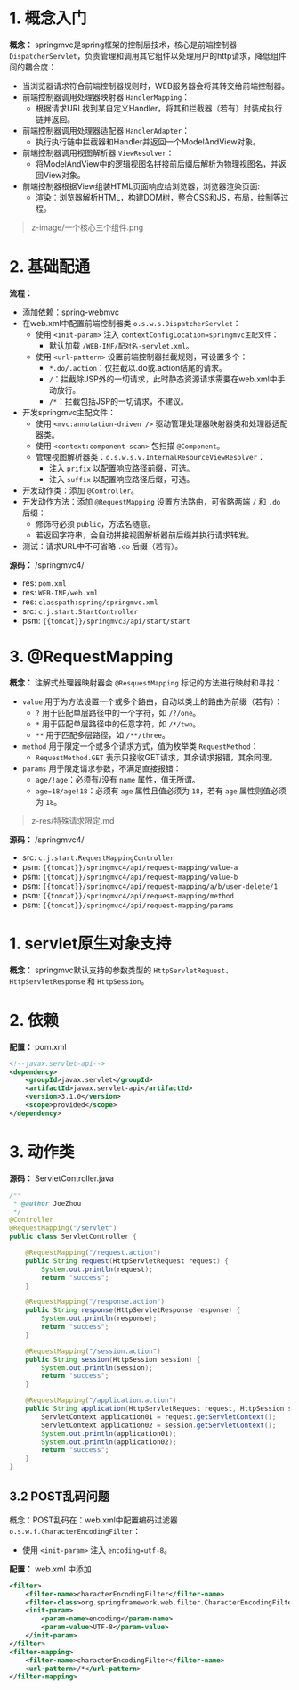 # 1. 概念入门

**概念：** springmvc是spring框架的控制层技术，核心是前端控制器 `DispatcherServlet`，负责管理和调用其它组件以处理用户的http请求，降低组件间的耦合度：
- 当浏览器请求符合前端控制器规则时，WEB服务器会将其转交给前端控制器。
- 前端控制器调用处理器映射器 `HandlerMapping`：
    - 根据请求URL找到某自定义Handler，将其和拦截器（若有）封装成执行链并返回。
- 前端控制器调用处理器适配器 `HandlerAdapter`：
    - 执行执行链中拦截器和Handler并返回一个ModelAndView对象。
- 前端控制器调用视图解析器 `ViewResolver`：
    - 将ModelAndView中的逻辑视图名拼接前后缀后解析为物理视图名，并返回View对象。 
- 前端控制器根据View组装HTML页面响应给浏览器，浏览器渲染页面:
    - 渲染：浏览器解析HTML，构建DOM树，整合CSS和JS，布局，绘制等过程。

> z-image/一个核心三个组件.png

# 2. 基础配通

**流程：**
- 添加依赖：spring-webmvc
- 在web.xml中配置前端控制器类 `o.s.w.s.DispatcherServlet`：
    - 使用 `<init-param>` 注入 `contextConfigLocation=springmvc主配文件`：
        - 默认加载 `/WEB-INF/配对名-servlet.xml`。
    - 使用 `<url-pattern>` 设置前端控制器拦截规则，可设置多个：
        - `*.do/.action`：仅拦截以.do或.action结尾的请求。
        - `/`：拦截除JSP外的一切请求，此时静态资源请求需要在web.xml中手动放行。
        - `/*`：拦截包括JSP的一切请求，不建议。
- 开发springmvc主配文件：
    - 使用 `<mvc:annotation-driven />` 驱动管理处理器映射器类和处理器适配器类。
    - 使用 `<context:component-scan>` 包扫描 `@Component`。
    - 管理视图解析器类：`o.s.w.s.v.InternalResourceViewResolver`：
        - 注入 `prifix` 以配置响应路径前缀，可选。
        - 注入 `suffix` 以配置响应路径后缀，可选。
- 开发动作类：添加 `@Controller`。
- 开发动作方法：添加 `@RequestMapping` 设置方法路由，可省略两端 `/` 和 `.do` 后缀：
    - 修饰符必须 `public`，方法名随意。
    - 若返回字符串，会自动拼接视图解析器前后缀并执行请求转发。
- 测试：请求URL中不可省略 `.do` 后缀（若有）。

**源码：** /springmvc4/
- res: `pom.xml`
- res: `WEB-INF/web.xml`
- res: `classpath:spring/springmvc.xml`
- src: `c.j.start.StartController`
- psm: `{{tomcat}}/springmvc3/api/start/start`

# 3. @RequestMapping

**概念：** 注解式处理器映射器会 `@ResquestMapping` 标记的方法进行映射和寻找：
- `value` 用于为方法设置一个或多个路由，自动以类上的路由为前缀（若有）：
    - `?` 用于匹配单层路径中的一个字符，如 `/?/one`。
    - `*` 用于匹配单层路径中的任意字符，如 `/*/two`。
    - `**` 用于匹配多层路径，如 `/**/three`。
- `method` 用于限定一个或多个请求方式，值为枚举类 `RequestMethod`：
    - `RequestMethod.GET` 表示只接收GET请求，其余请求报错，其余同理。
- `params` 用于限定请求参数，不满足直接报错：
    - `age/!age`：必须有/没有 `name` 属性，值无所谓。
    - `age=18/age!18`：必须有 `age` 属性且值必须为 `18`，若有 `age` 属性则值必须为 `18`。

> z-res/特殊请求限定.md

**源码：** /springmvc4/
- src: `c.j.start.RequestMappingController`
- psm: `{{tomcat}}/springmvc4/api/request-mapping/value-a`
- psm: `{{tomcat}}/springmvc4/api/request-mapping/value-b`
- psm: `{{tomcat}}/springmvc4/api/request-mapping/a/b/user-delete/1`
- psm: `{{tomcat}}/springmvc4/api/request-mapping/method`
- psm: `{{tomcat}}/springmvc4/api/request-mapping/params`

# 1. servlet原生对象支持

**概念：** springmvc默认支持的参数类型的 `HttpServletRequest`、`HttpServletResponse` 和 `HttpSession`。

# 2. 依赖

**配置：** pom.xml
```xml
<!--javax.servlet-api-->
<dependency>
    <groupId>javax.servlet</groupId>
    <artifactId>javax.servlet-api</artifactId>
    <version>3.1.0</version>
    <scope>provided</scope>
</dependency>
```

# 3. 动作类

**源码：** ServletController.java
```java
/**
 * @author JoeZhou
 */
@Controller
@RequestMapping("/servlet")
public class ServletController {

    @RequestMapping("/request.action")
    public String request(HttpServletRequest request) {
        System.out.println(request);
        return "success";
    }

    @RequestMapping("/response.action")
    public String response(HttpServletResponse response) {
        System.out.println(response);
        return "success";
    }

    @RequestMapping("/session.action")
    public String session(HttpSession session) {
        System.out.println(session);
        return "success";
    }

    @RequestMapping("/application.action")
    public String application(HttpServletRequest request, HttpSession session) {
        ServletContext application01 = request.getServletContext();
        ServletContext application02 = session.getServletContext();
        System.out.println(application01);
        System.out.println(application02);
        return "success";
    }
}
```



## 3.2 POST乱码问题

概念：POST乱码在：web.xml中配置编码过滤器 `o.s.w.f.CharacterEncodingFilter`：
- 使用 `<init-param>` 注入 `encoding=utf-8`。

**配置：** web.xml 中添加
```xml
<filter>
    <filter-name>characterEncodingFilter</filter-name>
    <filter-class>org.springframework.web.filter.CharacterEncodingFilter</filter-class>
    <init-param>
        <param-name>encoding</param-name>
        <param-value>UTF-8</param-value>
    </init-param>
</filter>
<filter-mapping>
    <filter-name>characterEncodingFilter</filter-name>
    <url-pattern>/*</url-pattern>
</filter-mapping>
```
